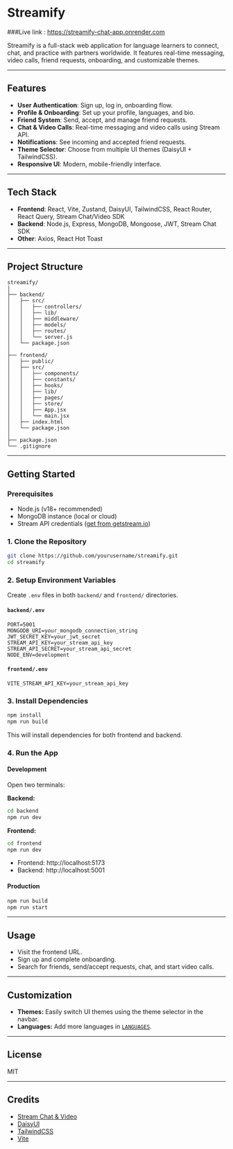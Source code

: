 # Streamify

###Live link : https://streamify-chat-app.onrender.com


Streamify is a full-stack web application for language learners to connect, chat, and practice with partners worldwide. It features real-time messaging, video calls, friend requests, onboarding, and customizable themes.

---

## Features

- **User Authentication**: Sign up, log in, onboarding flow.
- **Profile & Onboarding**: Set up your profile, languages, and bio.
- **Friend System**: Send, accept, and manage friend requests.
- **Chat & Video Calls**: Real-time messaging and video calls using Stream API.
- **Notifications**: See incoming and accepted friend requests.
- **Theme Selector**: Choose from multiple UI themes (DaisyUI + TailwindCSS).
- **Responsive UI**: Modern, mobile-friendly interface.

---

## Tech Stack

- **Frontend**: React, Vite, Zustand, DaisyUI, TailwindCSS, React Router, React Query, Stream Chat/Video SDK
- **Backend**: Node.js, Express, MongoDB, Mongoose, JWT, Stream Chat SDK
- **Other**: Axios, React Hot Toast

---

## Project Structure

```
streamify/
│
├── backend/
│   ├── src/
│   │   ├── controllers/
│   │   ├── lib/
│   │   ├── middleware/
│   │   ├── models/
│   │   ├── routes/
│   │   └── server.js
│   └── package.json
│
├── frontend/
│   ├── public/
│   ├── src/
│   │   ├── components/
│   │   ├── constants/
│   │   ├── hooks/
│   │   ├── lib/
│   │   ├── pages/
│   │   ├── store/
│   │   ├── App.jsx
│   │   └── main.jsx
│   ├── index.html
│   └── package.json
│
├── package.json
└── .gitignore
```

---

## Getting Started

### Prerequisites

- Node.js (v18+ recommended)
- MongoDB instance (local or cloud)
- Stream API credentials ([get from getstream.io](https://getstream.io/))

### 1. Clone the Repository

```sh
git clone https://github.com/yourusername/streamify.git
cd streamify
```

### 2. Setup Environment Variables

Create `.env` files in both `backend/` and `frontend/` directories.

#### `backend/.env`

```
PORT=5001
MONGODB_URI=your_mongodb_connection_string
JWT_SECRET_KEY=your_jwt_secret
STREAM_API_KEY=your_stream_api_key
STREAM_API_SECRET=your_stream_api_secret
NODE_ENV=development
```

#### `frontend/.env`

```
VITE_STREAM_API_KEY=your_stream_api_key
```

### 3. Install Dependencies

```sh
npm install
npm run build
```

This will install dependencies for both frontend and backend.

### 4. Run the App

#### Development

Open two terminals:

**Backend:**
```sh
cd backend
npm run dev
```

**Frontend:**
```sh
cd frontend
npm run dev
```

- Frontend: http://localhost:5173
- Backend: http://localhost:5001

#### Production

```sh
npm run build
npm run start
```

---

## Usage

- Visit the frontend URL.
- Sign up and complete onboarding.
- Search for friends, send/accept requests, chat, and start video calls.

---

## Customization

- **Themes:** Easily switch UI themes using the theme selector in the navbar.
- **Languages:** Add more languages in [`LANGUAGES`](frontend/src/constants/index.js).

---

## License

MIT

---

## Credits

- [Stream Chat & Video](https://getstream.io/)
- [DaisyUI](https://daisyui.com/)
- [TailwindCSS](https://tailwindcss.com/)
- [Vite](https://vitejs.dev/)

